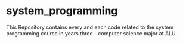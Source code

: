 # system_programming
This Repository contains every and each code related to the system programming course in years three - computer science major at ALU.
